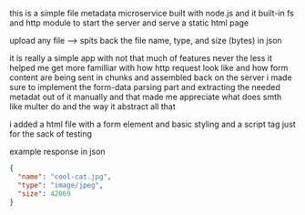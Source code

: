 this is a simple file metadata microservice built with node.js and it built-in fs and http module to start the server and serve a static html page 

upload any file  --> spits back the file name, type, and size (bytes) in json

it is really a simple app with not that much of features never the less it helped me get more familliar
with how http request look like and how form content are being sent in chunks and assembled back on the server
i made sure to implement the form-data parsing part and extracting the needed metadat out of it manually and that made me 
appreciate what does smth like multer do and the way it abstract all that 

i added a html file with a form element and basic styling and a script tag just for the sack of testing

example response in json 
```json
{
  "name": "cool-cat.jpg",
  "type": "image/jpeg",
  "size": 42069
}
